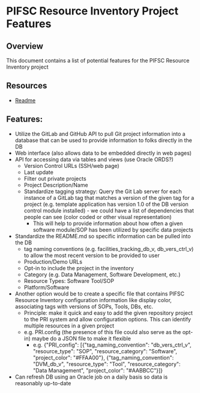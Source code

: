 # PIFSC Resource Inventory Project Features

## Overview
This document contains a list of potential features for the PIFSC Resource Inventory project

## Resources
-   [Readme](../README.md)

## Features:
-   Utilize the GitLab and GitHub API to pull Git project information into a database that can be used to provide information to folks directly in the DB
-   Web interface (also allows data to be embedded directly in web pages)
-   API for accessing data via tables and views (use Oracle ORDS?)
    -   Version Control URLs (SSH/web page)
    -   Last update
    -   Filter out private projects
    -   Project Description/Name
    -   Standardize tagging strategy: Query the Git Lab server for each instance of a GitLab tag that matches a version of the given tag for a project (e.g. template application has version 1.0 of the DB version control module installed) - we could have a list of dependencies that people can see (color coded or other visual representation)
        -   This will help to provide information about how often a given software module/SOP has been utilized by specific data projects
-   Standardize the README.md so specific information can be pulled into the DB
    -   tag naming conventions (e.g. facilities_tracking_db_v, db_vers_ctrl_v) to allow the most recent version to be provided to user
    -   Production/Demo URLs
    -   Opt-in to include the project in the inventory
    -   Category (e.g. Data Management, Software Development, etc.)
    -   Resource Types: Software Tool/SOP
    -   Platform/Software
-   Another option would be to create a specific file that contains PIFSC Resource Inventory configuration information like display color, associating tags with versions of SOPs, Tools, DBs, etc.
    -   Principle: make it quick and easy to add the given repository project to the PRI system and allow configuration options.  This can identify multiple resources in a given project
    -   e.g. PRI.config (the presence of this file could also serve as the opt-in) maybe do a JSON file to make it flexible
        -   e.g. {"PRI_config": [{"tag_naming_convention": "db_vers_ctrl_v", "resource_type": "SOP", "resource_category": "Software", "project_color": "#FFAA00"}, {"tag_naming_convention": "DVM_db_v", "resource_type": "Tool", "resource_category": "Data Management", "project_color": "#AABBCC"}]}
-   Can refresh DB using an Oracle job on a daily basis so data is reasonably up-to-date
